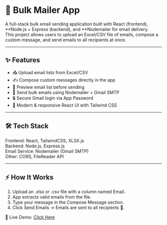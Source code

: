 # 📧 Bulk Mailer App  

A full-stack bulk email sending application built with React (frontend),
**Node.js + Express (backend), and **Nodemailer for email delivery.  
This project allows users to upload an Excel/CSV file of emails, compose
a custom message, and send emails to all recipients at once.  

---

## ✨ Features
- 📤 Upload email lists from Excel/CSV  
- ✍ Compose custom messages directly in the app  
- 👀 Preview email list before sending  
- 🚀 Send bulk emails using Nodemailer + Gmail SMTP  
- 🔒 Secure Gmail login via App Password  
- 🎨 Modern & responsive React UI with Tailwind CSS  

---

## 🛠 Tech Stack
Frontend: React, TailwindCSS, XLSX.js  
Backend: Node.js, Express.js  
Email Service: Nodemailer (Gmail SMTP)  
Other: CORS, FileReader API  

---

## ⚡ How It Works
1. Upload an .xlsx or .csv file with a column named Email.  
2. App extracts valid emails from the file.  
3. Type your message in the Compose Message section.  
4. Click Send Emails → Emails are sent to all recipients 🚀.

🚀 Live Demo: [Click Here](https://bulk-mail-frontend-j8uu.onrender.com/)

